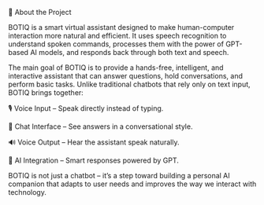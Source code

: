 📖 About the Project

BOTIQ is a smart virtual assistant designed to make human-computer interaction more natural and efficient. It uses speech recognition to understand spoken commands, processes them with the power of GPT-based AI models, and responds back through both text and speech.

The main goal of BOTIQ is to provide a hands-free, intelligent, and interactive assistant that can answer questions, hold conversations, and perform basic tasks. Unlike traditional chatbots that rely only on text input, BOTIQ brings together:

🎙️ Voice Input – Speak directly instead of typing.

💬 Chat Interface – See answers in a conversational style.

🔊 Voice Output – Hear the assistant speak naturally.

🧠 AI Integration – Smart responses powered by GPT.

BOTIQ is not just a chatbot – it’s a step toward building a personal AI companion that adapts to user needs and improves the way we interact with technology.
